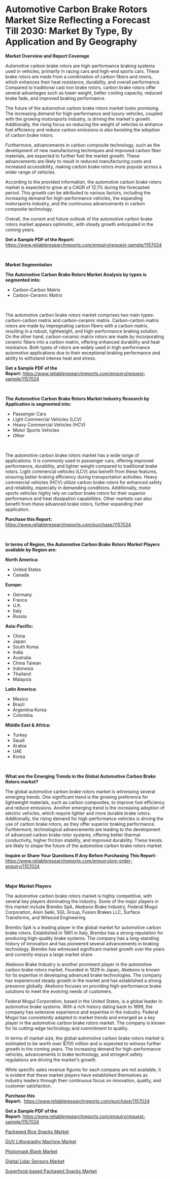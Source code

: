 <p><h1>Automotive Carbon Brake Rotors Market Size Reflecting a Forecast Till 2030: Market By Type, By Application and By Geography</h1></p><p><strong>Market Overview and Report Coverage</strong></p>
<p><p>Automotive carbon brake rotors are high-performance braking systems used in vehicles, primarily in racing cars and high-end sports cars. These brake rotors are made from a combination of carbon fibers and resins, which enhances their heat resistance, durability, and overall performance. Compared to traditional cast iron brake rotors, carbon brake rotors offer several advantages such as lower weight, better cooling capacity, reduced brake fade, and improved braking performance.</p><p>The future of the automotive carbon brake rotors market looks promising. The increasing demand for high-performance and luxury vehicles, coupled with the growing motorsports industry, is driving the market's growth. Additionally, the rising focus on reducing the weight of vehicles to enhance fuel efficiency and reduce carbon emissions is also boosting the adoption of carbon brake rotors.</p><p>Furthermore, advancements in carbon composite technology, such as the development of new manufacturing techniques and improved carbon fiber materials, are expected to further fuel the market growth. These advancements are likely to result in reduced manufacturing costs and increased accessibility, making carbon brake rotors more popular across a wider range of vehicles.</p><p>According to the provided information, the automotive carbon brake rotors market is expected to grow at a CAGR of 12.1% during the forecasted period. This growth can be attributed to various factors, including the increasing demand for high-performance vehicles, the expanding motorsports industry, and the continuous advancements in carbon composite technology.</p><p>Overall, the current and future outlook of the automotive carbon brake rotors market appears optimistic, with steady growth anticipated in the coming years.</p></p>
<p><strong>Get a Sample PDF of the Report:</strong> <a href="https://www.reliableresearchreports.com/enquiry/request-sample/1157024">https://www.reliableresearchreports.com/enquiry/request-sample/1157024</a></p>
<p>&nbsp;</p>
<p><strong>Market Segmentation</strong></p>
<p><strong>The Automotive Carbon Brake Rotors Market Analysis by types is segmented into:</strong></p>
<p><ul><li>Carbon-Carbon Matrix</li><li>Carbon-Ceramic Matrix</li></ul></p>
<p>&nbsp;</p>
<p><p>The automotive carbon brake rotors market comprises two main types: carbon-carbon matrix and carbon-ceramic matrix. Carbon-carbon matrix rotors are made by impregnating carbon fibers with a carbon matrix, resulting in a robust, lightweight, and high-performance braking solution. On the other hand, carbon-ceramic matrix rotors are made by incorporating ceramic fibers into a carbon matrix, offering enhanced durability and heat resistance. Both types of rotors are widely used in high-performance automotive applications due to their exceptional braking performance and ability to withstand intense heat and stress.</p></p>
<p><strong>Get a Sample PDF of the Report:</strong>&nbsp;<a href="https://www.reliableresearchreports.com/enquiry/request-sample/1157024">https://www.reliableresearchreports.com/enquiry/request-sample/1157024</a></p>
<p>&nbsp;</p>
<p><strong>The Automotive Carbon Brake Rotors Market Industry Research by Application is segmented into:</strong></p>
<p><ul><li>Passenger Cars</li><li>Light Commercial Vehicles (LCV)</li><li>Heavy Commercial Vehicles (HCV)</li><li>Motor Sports Vehicles</li><li>Other</li></ul></p>
<p>&nbsp;</p>
<p><p>The automotive carbon brake rotors market has a wide range of applications. It is commonly used in passenger cars, offering improved performance, durability, and lighter weight compared to traditional brake rotors. Light commercial vehicles (LCV) also benefit from these features, ensuring better braking efficiency during transportation activities. Heavy commercial vehicles (HCV) utilize carbon brake rotors for enhanced safety and reliability, especially in demanding conditions. Additionally, motor sports vehicles highly rely on carbon brake rotors for their superior performance and heat dissipation capabilities. Other markets can also benefit from these advanced brake rotors, further expanding their application.</p></p>
<p><strong>Purchase this Report:</strong>&nbsp; <a href="https://www.reliableresearchreports.com/purchase/1157024">https://www.reliableresearchreports.com/purchase/1157024</a></p>
<p>&nbsp;</p>
<p><strong>In terms of Region, the Automotive Carbon Brake Rotors Market Players available by Region are:</strong></p>
<p>
    <p> <strong> North America: </strong>
        <ul>
            <li>United States</li>
            <li>Canada</li>
        </ul>
        </p> 
    <p> <strong> Europe: </strong>
        <ul>
            <li>Germany</li>
            <li>France</li>
            <li>U.K.</li>
            <li>Italy</li>
            <li>Russia</li>
        </ul>
        </p> 
    <p> <strong> Asia-Pacific: </strong>
        <ul>
            <li>China</li>
            <li>Japan</li>
            <li>South Korea</li>
            <li>India</li>
            <li>Australia</li>
            <li>China Taiwan</li>
            <li>Indonesia</li>
            <li>Thailand</li>
            <li>Malaysia</li>
        </ul>
        </p> 
    <p> <strong> Latin America: </strong>
        <ul>
            <li>Mexico</li>
            <li>Brazil</li>
            <li>Argentina Korea</li>
            <li>Colombia</li>
        </ul>
        </p> 
    <p> <strong> Middle East & Africa: </strong>
        <ul>
            <li>Turkey</li>
            <li>Saudi</li>
            <li>Arabia</li>
            <li>UAE</li>
            <li>Korea</li>
        </ul>
    </p>
    </p>
<p>&nbsp;</p>
<p><strong>What are the Emerging Trends in the Global Automotive Carbon Brake Rotors market?</strong></p>
<p><p>The global automotive carbon brake rotors market is witnessing several emerging trends. One significant trend is the growing preference for lightweight materials, such as carbon composites, to improve fuel efficiency and reduce emissions. Another emerging trend is the increasing adoption of electric vehicles, which require lighter and more durable brake rotors. Additionally, the rising demand for high-performance vehicles is driving the use of carbon brake rotors, as they offer superior braking performance. Furthermore, technological advancements are leading to the development of advanced carbon brake rotor systems, offering better thermal conductivity, higher friction stability, and improved durability. These trends are likely to shape the future of the automotive carbon brake rotors market.</p></p>
<p><strong>Inquire or Share Your Questions If Any Before Purchasing This Report</strong>- <a href="https://www.reliableresearchreports.com/enquiry/pre-order-enquiry/1157024">https://www.reliableresearchreports.com/enquiry/pre-order-enquiry/1157024</a></p>
<p>&nbsp;</p>
<p><strong>Major Market Players</strong></p>
<p><p>The automotive carbon brake rotors market is highly competitive, with several key players dominating the industry. Some of the major players in this market include Brembo SpA, Akebono Brake Industry, Federal Mogul Corporation, Aisin Seiki, SGL Group, Fusion Brakes LLC, Surface Transforms, and Wilwood Engineering.</p><p>Brembo SpA is a leading player in the global market for automotive carbon brake rotors. Established in 1961 in Italy, Brembo has a strong reputation for producing high-quality brake systems. The company has a long-standing history of innovation and has pioneered several advancements in braking technology. Brembo has witnessed significant market growth over the years and currently enjoys a large market share.</p><p>Akebono Brake Industry is another prominent player in the automotive carbon brake rotors market. Founded in 1929 in Japan, Akebono is known for its expertise in developing advanced brake technologies. The company has experienced steady growth in the market and has established a strong presence globally. Akebono focuses on providing high-performance brake solutions to meet the evolving needs of customers.</p><p>Federal Mogul Corporation, based in the United States, is a global leader in automotive brake systems. With a rich history dating back to 1899, the company has extensive experience and expertise in the industry. Federal Mogul has consistently adapted to market trends and emerged as a key player in the automotive carbon brake rotors market. The company is known for its cutting-edge technology and commitment to quality.</p><p>In terms of market size, the global automotive carbon brake rotors market is estimated to be worth over $700 million and is expected to witness further growth in the coming years. The increasing demand for high-performance vehicles, advancements in brake technology, and stringent safety regulations are driving the market's growth.</p><p>While specific sales revenue figures for each company are not available, it is evident that these market players have established themselves as industry leaders through their continuous focus on innovation, quality, and customer satisfaction.</p></p>
<p><strong>Purchase this Report:</strong>&nbsp;&nbsp;<a href="https://www.reliableresearchreports.com/purchase/1157024">https://www.reliableresearchreports.com/purchase/1157024</a></p>
<p></p>
<p><strong>Get a Sample PDF of the Report:</strong>&nbsp;<a href="https://www.reliableresearchreports.com/enquiry/request-sample/1157024">https://www.reliableresearchreports.com/enquiry/request-sample/1157024</a></p>
<p><p><a href="https://medium.com/@emmyrolfson8689/packaged-rice-snacks-market-size-growth-forecast-2023-2030-2e7dd0adfd48">Packaged Rice Snacks Market</a></p><p><a href="https://www.linkedin.com/pulse/duv-lithography-machine-market-research-report-provides-thorough-upxsc/">DUV Lithography Machine Market</a></p><p><a href="https://www.linkedin.com/pulse/photomask-blank-market-insights-players-forecast-till-2030-fitzmark-d8x0c/">Photomask Blank Market</a></p><p><a href="https://www.linkedin.com/pulse/digital-lidar-sensors-market-size-growth-forecast-from-2023-2cswc/">Digital Lidar Sensors Market</a></p><p><a href="https://medium.com/@ginawindler1965/superfood-based-packaged-snacks-market-size-growth-forecast-2023-2030-d6ba4000b79f">Superfood-based Packaged Snacks Market</a></p></p>